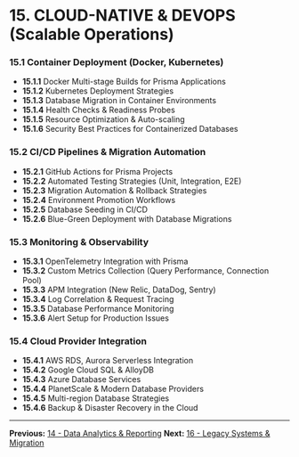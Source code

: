 # 15. CLOUD-NATIVE & DEVOPS (Scalable Operations)

### 15.1 Container Deployment (Docker, Kubernetes)

- **15.1.1** Docker Multi-stage Builds for Prisma Applications
- **15.1.2** Kubernetes Deployment Strategies
- **15.1.3** Database Migration in Container Environments
- **15.1.4** Health Checks & Readiness Probes
- **15.1.5** Resource Optimization & Auto-scaling
- **15.1.6** Security Best Practices for Containerized Databases

### 15.2 CI/CD Pipelines & Migration Automation

- **15.2.1** GitHub Actions for Prisma Projects
- **15.2.2** Automated Testing Strategies (Unit, Integration, E2E)
- **15.2.3** Migration Automation & Rollback Strategies
- **15.2.4** Environment Promotion Workflows
- **15.2.5** Database Seeding in CI/CD
- **15.2.6** Blue-Green Deployment with Database Migrations

### 15.3 Monitoring & Observability

- **15.3.1** OpenTelemetry Integration with Prisma
- **15.3.2** Custom Metrics Collection (Query Performance, Connection Pool)
- **15.3.3** APM Integration (New Relic, DataDog, Sentry)
- **15.3.4** Log Correlation & Request Tracing
- **15.3.5** Database Performance Monitoring
- **15.3.6** Alert Setup for Production Issues

### 15.4 Cloud Provider Integration

- **15.4.1** AWS RDS, Aurora Serverless Integration
- **15.4.2** Google Cloud SQL & AlloyDB
- **15.4.3** Azure Database Services
- **15.4.4** PlanetScale & Modern Database Providers
- **15.4.5** Multi-region Database Strategies
- **15.4.6** Backup & Disaster Recovery in the Cloud

---

**Previous:** [14 - Data Analytics & Reporting](./14-data-analytics-reporting.md)
**Next:** [16 - Legacy Systems & Migration](./16-legacy-systems-migration.md)